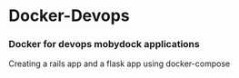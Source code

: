 # Docker-Devops
### Docker for devops mobydock applications

Creating a rails app and a flask app using docker-compose